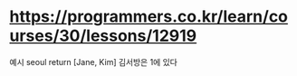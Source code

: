 
# https://programmers.co.kr/learn/courses/30/lessons/12919

예시
seoul	    return
[Jane, Kim]	김서방은 1에 있다

